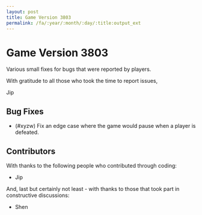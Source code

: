 ```yaml
---
layout: post
title: Game Version 3803
permalink: /fa/:year/:month/:day/:title:output_ext
---
```


# Game Version 3803

Various small fixes for bugs that were reported by players.

With gratitude to all those who took the time to report issues,

Jip

## Bug Fixes

- (#xyzw) Fix an edge case where the game would pause when a player is defeated.

## Contributors

With thanks to the following people who contributed through coding:

- Jip

And, last but certainly not least - with thanks to those that took part in constructive discussions:

- Shen
